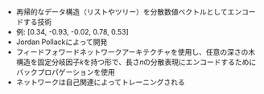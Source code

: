 - 再帰的なデータ構造（リストやツリー）を分散数値ベクトルとしてエンコードする技術
- 例: [0.34, -0.93, -0.02, 0.78, 0.53]
- Jordan Pollackによって開発
- フィードフォワードネットワークアーキテクチャを使用し、任意の深さの木構造を固定分岐因子𝑘を持つ形で、長さ𝑛の分散表現にエンコードするためにバックプロパゲーションを使用
- ネットワークは自己関連によってトレーニングされる